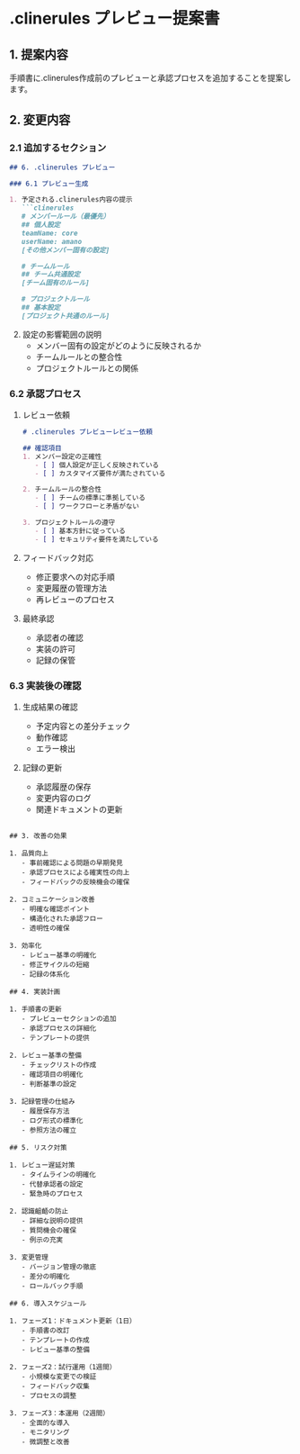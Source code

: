 # .clinerules プレビュー提案書

## 1. 提案内容

手順書に.clinerules作成前のプレビューと承認プロセスを追加することを提案します。

## 2. 変更内容

### 2.1 追加するセクション

```markdown
## 6. .clinerules プレビュー

### 6.1 プレビュー生成

1. 予定される.clinerules内容の提示
   ```clinerules
   # メンバールール（最優先）
   ## 個人設定
   teamName: core
   userName: amano
   [その他メンバー固有の設定]

   # チームルール
   ## チーム共通設定
   [チーム固有のルール]

   # プロジェクトルール
   ## 基本設定
   [プロジェクト共通のルール]
   ```

2. 設定の影響範囲の説明
   - メンバー固有の設定がどのように反映されるか
   - チームルールとの整合性
   - プロジェクトルールとの関係

### 6.2 承認プロセス

1. レビュー依頼
   ```markdown
   # .clinerules プレビューレビュー依頼

   ## 確認項目
   1. メンバー設定の正確性
      - [ ] 個人設定が正しく反映されている
      - [ ] カスタマイズ要件が満たされている

   2. チームルールの整合性
      - [ ] チームの標準に準拠している
      - [ ] ワークフローと矛盾がない

   3. プロジェクトルールの遵守
      - [ ] 基本方針に従っている
      - [ ] セキュリティ要件を満たしている
   ```

2. フィードバック対応
   - 修正要求への対応手順
   - 変更履歴の管理方法
   - 再レビューのプロセス

3. 最終承認
   - 承認者の確認
   - 実装の許可
   - 記録の保管

### 6.3 実装後の確認

1. 生成結果の確認
   - 予定内容との差分チェック
   - 動作確認
   - エラー検出

2. 記録の更新
   - 承認履歴の保存
   - 変更内容のログ
   - 関連ドキュメントの更新
```

## 3. 改善の効果

1. 品質向上
   - 事前確認による問題の早期発見
   - 承認プロセスによる確実性の向上
   - フィードバックの反映機会の確保

2. コミュニケーション改善
   - 明確な確認ポイント
   - 構造化された承認フロー
   - 透明性の確保

3. 効率化
   - レビュー基準の明確化
   - 修正サイクルの短縮
   - 記録の体系化

## 4. 実装計画

1. 手順書の更新
   - プレビューセクションの追加
   - 承認プロセスの詳細化
   - テンプレートの提供

2. レビュー基準の整備
   - チェックリストの作成
   - 確認項目の明確化
   - 判断基準の設定

3. 記録管理の仕組み
   - 履歴保存方法
   - ログ形式の標準化
   - 参照方法の確立

## 5. リスク対策

1. レビュー遅延対策
   - タイムラインの明確化
   - 代替承認者の設定
   - 緊急時のプロセス

2. 認識齟齬の防止
   - 詳細な説明の提供
   - 質問機会の確保
   - 例示の充実

3. 変更管理
   - バージョン管理の徹底
   - 差分の明確化
   - ロールバック手順

## 6. 導入スケジュール

1. フェーズ1：ドキュメント更新（1日）
   - 手順書の改訂
   - テンプレートの作成
   - レビュー基準の整備

2. フェーズ2：試行運用（1週間）
   - 小規模な変更での検証
   - フィードバック収集
   - プロセスの調整

3. フェーズ3：本運用（2週間）
   - 全面的な導入
   - モニタリング
   - 微調整と改善